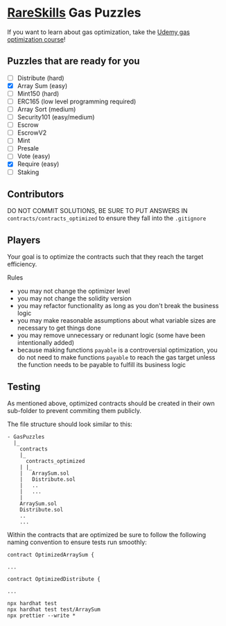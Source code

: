 # [RareSkills](https://rareskills.io) Gas Puzzles

If you want to learn about gas optimization, take the [Udemy gas optimization course](https://www.udemy.com/course/advanced-solidity-understanding-and-optimizing-gas-costs/?referralCode=C4684D6872713525E349)!

## Puzzles that are ready for you

-   [ ] Distribute (hard)
-   [x] Array Sum (easy)
-   [ ] Mint150 (hard)
-   [ ] ERC165 (low level programming required)
-   [ ] Array Sort (medium)
-   [ ] Security101 (easy/medium)
-   [ ] Escrow
-   [ ] EscrowV2
-   [ ] Mint
-   [ ] Presale
-   [ ] Vote (easy)
-   [x] Require (easy)
-   [ ] Staking

## Contributors

DO NOT COMMIT SOLUTIONS, BE SURE TO PUT ANSWERS IN `contracts/contracts_optimized` to ensure they fall into the `.gitignore`

## Players

Your goal is to optimize the contracts such that they reach the target efficiency.

Rules

-   you may not change the optimizer level
-   you may not change the solidity version
-   you may refactor functionality as long as you don't break the business logic
-   you may make reasonable assumptions about what variable sizes are necessary to get things done
-   you may remove unnecessary or redunant logic (some have been intentionally added)
-   because making functions `payable` is a controversial optimization, you do not need to make functions `payable` to reach the gas target unless the function needs to be payable to fulfill its business logic

## Testing

As mentioned above, optimized contracts should be created in their own sub-folder
to prevent commiting them publicly.

The file structure should look similar to this:

```
- GasPuzzles
  |_
    contracts
    |_
      contracts_optimized
    | |_
    |   ArraySum.sol
    |   Distribute.sol
    |   ..
    |   ...
    |
    ArraySum.sol
    Distribute.sol
    ..
    ...
```

Within the contracts that are optimized be sure to follow the following naming
convention to ensure tests run smoothly:

```
contract OptimizedArraySum {

...

contract OptimizedDistribute {

...
```

```
npx hardhat test
npx hardhat test test/ArraySum
npx prettier --write *
```
